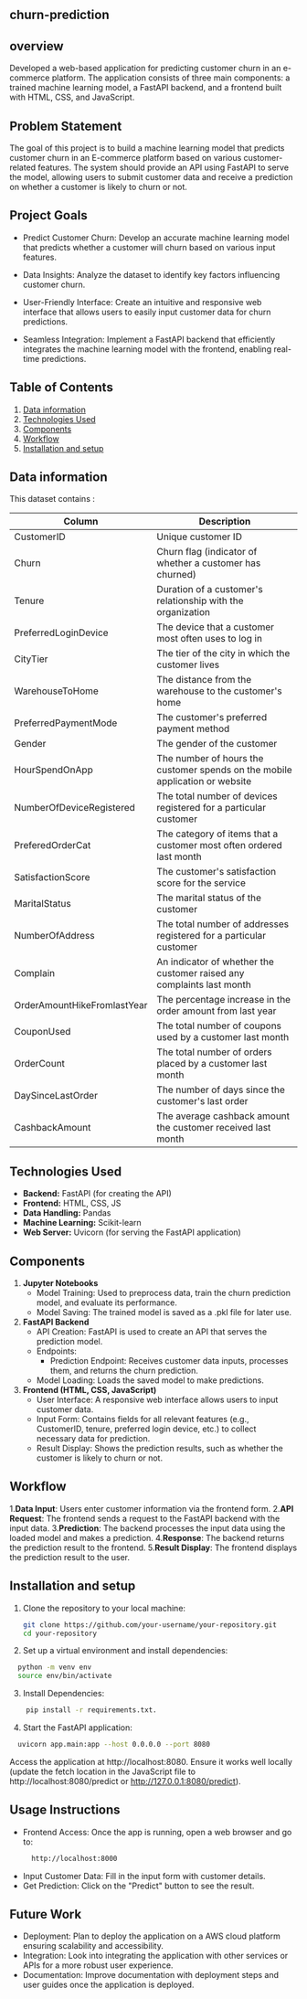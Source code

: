 ## churn-prediction

## overview
Developed a web-based application for predicting customer churn in an e-commerce platform. The application consists of three main components: a trained machine learning model, a FastAPI backend, and a frontend built with HTML, CSS, and JavaScript.

## Problem Statement
The goal of this project is to build a machine learning model that predicts customer churn in an E-commerce platform based on various customer-related features. The system should provide an API using FastAPI to serve the model, allowing users to submit customer data and receive a prediction on whether a customer is likely to churn or not.


## Project Goals
- Predict Customer Churn: Develop an accurate machine learning model that predicts whether a customer will churn based on various input features.
  
- Data Insights: Analyze the dataset to identify key factors influencing customer churn.
  
- User-Friendly Interface: Create an intuitive and responsive web interface that allows users to easily input customer data for churn predictions.
  
- Seamless Integration: Implement a FastAPI backend that efficiently integrates the machine learning model with the frontend, enabling real-time predictions.

## Table of Contents
1. [Data information](#Datainformation)
2. [Technologies Used](#technologies-used)
3. [Components](#Components)
4. [Workflow](#Workflow)
5. [Installation and setup](#Installationandsetup)

## Data information

This dataset contains :

| Column                     | Description                                                                  |
|----------------------------|------------------------------------------------------------------------------|
| CustomerID                 | Unique customer ID                                                           |
| Churn                      | Churn flag (indicator of whether a customer has churned)                     |
| Tenure                     | Duration of a customer's relationship with the organization                  |
| PreferredLoginDevice       | The device that a customer most often uses to log in                         |
| CityTier                   | The tier of the city in which the customer lives                             |
| WarehouseToHome            | The distance from the warehouse to the customer's home                       |
| PreferredPaymentMode       | The customer's preferred payment method                                      |
| Gender                     | The gender of the customer                                                   |
| HourSpendOnApp             | The number of hours the customer spends on the mobile application or website |
| NumberOfDeviceRegistered   | The total number of devices registered for a particular customer             |
| PreferedOrderCat           | The category of items that a customer most often ordered last month          |
| SatisfactionScore          | The customer's satisfaction score for the service                            |
| MaritalStatus              | The marital status of the customer                                           |
| NumberOfAddress            | The total number of addresses registered for a particular customer           |
| Complain                   | An indicator of whether the customer raised any complaints last month        |
| OrderAmountHikeFromlastYear | The percentage increase in the order amount from last year                  |
| CouponUsed                 | The total number of coupons used by a customer last month                    |
| OrderCount                 | The total number of orders placed by a customer last month                   |
| DaySinceLastOrder          | The number of days since the customer's last order                           |
| CashbackAmount             | The average cashback amount the customer received last month                 |


## Technologies Used

- **Backend:** FastAPI (for creating the API)
- **Frontend:** HTML, CSS, JS
- **Data Handling:** Pandas
- **Machine Learning:** Scikit-learn
- **Web Server:** Uvicorn (for serving the FastAPI application)

## Components
1. **Jupyter Notebooks**
   - Model Training: Used to preprocess data, train the churn prediction model, and evaluate its performance.
   - Model Saving: The trained model is saved as a .pkl file for later use.
2. **FastAPI Backend**
   - API Creation: FastAPI is used to create an API that serves the prediction model.
   - Endpoints:
     - Prediction Endpoint: Receives customer data inputs, processes them, and returns the churn prediction.
   - Model Loading: Loads the saved model to make predictions.
3. **Frontend (HTML, CSS, JavaScript)**
   - User Interface: A responsive web interface allows users to input customer data.
   - Input Form: Contains fields for all relevant features (e.g., CustomerID, tenure, preferred login device, etc.) to collect necessary data for prediction. 
   - Result Display: Shows the prediction results, such as whether the customer is likely to churn or not.

## Workflow
1.**Data Input**: Users enter customer information via the frontend form.
2.**API Request**: The frontend sends a request to the FastAPI backend with the input data.
3.**Prediction**: The backend processes the input data using the loaded model and makes a prediction.
4.**Response**: The backend returns the prediction result to the frontend.
5.**Result Display**: The frontend displays the prediction result to the user.

## Installation and setup
1. Clone the repository to your local machine:
   ```bash
   git clone https://github.com/your-username/your-repository.git
   cd your-repository

2. Set up a virtual environment and install dependencies:
  ```bash
    python -m venv env
    source env/bin/activate
  ```
3. Install Dependencies:
```bash
    pip install -r requirements.txt.
```

4. Start the FastAPI application:
 ```bash
   uvicorn app.main:app --host 0.0.0.0 --port 8080
```
   Access the application at http://localhost:8080. Ensure it works well locally (update the fetch location in the JavaScript file to http://localhost:8080/predict or http://127.0.0.1:8080/predict).

## Usage Instructions
  - Frontend Access: Once the app is running, open a web browser and go to:
    ```bash
      http://localhost:8000
    ```
  - Input Customer Data: Fill in the input form with customer details.
  - Get Prediction: Click on the "Predict" button to see the result.

## Future Work
  - Deployment: Plan to deploy the application on a AWS cloud platform ensuring scalability and accessibility.
  - Integration: Look into integrating the application with other services or APIs for a more robust user experience.
  - Documentation: Improve documentation with deployment steps and user guides once the application is deployed.
